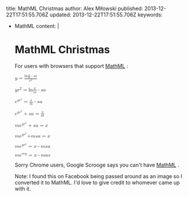 title: MathML Christmas
author: Alex Miłowski
published: 2013-12-22T17:51:55.706Z
updated: 2013-12-22T17:51:55.706Z
keywords:
- MathML
content: |
   # MathML Christmas

   For users with browsers that support [MathML](http://www.w3.org/Math/) :

     <p><math xmlns="http://www.w3.org/1998/Math/MathML">
                <mi>y</mi>
                <mo>=</mo>
                <mfrac>
                   <mrow>
                   <mi>ln</mi>
                   <mfenced>
                      <mrow>
                         <mfrac>
                            <mi>x</mi>
                            <mi>m</mi>
                         </mfrac>
                         <mo>-</mo>
                         <mi>s</mi>
                         <mi>a</mi>
                      </mrow>
                   </mfenced>
                   </mrow>
                   <msup>
                      <mi>r</mi>
                      <mn>2</mn>
                   </msup>
                </mfrac>
             </math></p>  

     <p><math xmlns="http://www.w3.org/1998/Math/MathML">
                <mi>y</mi>
                <msup>
                   <mi>r</mi>
                   <mn>2</mn>
                </msup>
                <mo>=</mo>
                <mrow>
                   <mi>ln</mi>
                   <mfenced>
                      <mrow>
                         <mfrac>
                            <mi>x</mi>
                            <mi>m</mi>
                         </mfrac>
                         <mo>-</mo>
                         <mi>s</mi>
                         <mi>a</mi>
                      </mrow>
                   </mfenced>
                </mrow>
             </math></p>  

     <p><math xmlns="http://www.w3.org/1998/Math/MathML">
                <msup>
                   <mi>e</mi>
                   <mrow>
                      <mi>y</mi>
                      <msup>
                         <mi>r</mi>
                         <mn>2</mn>
                      </msup>
                   </mrow>
                </msup>
                <mo>=</mo>
                <mrow>
                   <mfrac>
                      <mi>x</mi>
                      <mi>m</mi>
                   </mfrac>
                   <mo>-</mo>
                   <mi>s</mi>
                   <mi>a</mi>
                </mrow>
             </math></p>  

     <p><math xmlns="http://www.w3.org/1998/Math/MathML">
                <mrow>
                <msup>
                   <mi>e</mi>
                   <mrow>
                      <mi>y</mi>
                      <msup>
                         <mi>r</mi>
                         <mn>2</mn>
                      </msup>
                   </mrow>
                </msup>
                <mo>+</mo>
                <mi>s</mi>
                <mi>a</mi>
                </mrow>
                <mo>=</mo>
                <mfrac>
                   <mi>x</mi>
                   <mi>m</mi>
                </mfrac>
             </math></p>  

     <p><math xmlns="http://www.w3.org/1998/Math/MathML">
                <mi>m</mi>
                <mfenced>
                <mrow>
                <msup>
                   <mi>e</mi>
                   <mrow>
                      <mi>y</mi>
                      <msup>
                         <mi>r</mi>
                         <mn>2</mn>
                      </msup>
                   </mrow>
                </msup>
                <mo>+</mo>
                <mi>s</mi>
                <mi>a</mi>
                </mrow>
                </mfenced>
                <mo>=</mo>
                <mi>x</mi>
             </math></p>  

     <p><math xmlns="http://www.w3.org/1998/Math/MathML">
                <mi>m</mi>
                <msup>
                   <mi>e</mi>
                   <mrow>
                      <mi>y</mi>
                      <msup>
                         <mi>r</mi>
                         <mn>2</mn>
                      </msup>
                   </mrow>
                </msup>
                <mrow>
                <mo>+</mo>
                <mi>m</mi>
                <mi>s</mi>
                <mi>a</mi>
                </mrow>
                <mo>=</mo>
                <mi>x</mi>
             </math></p>  

     <p><math xmlns="http://www.w3.org/1998/Math/MathML">
                <mi>m</mi>
                <msup>
                   <mi>e</mi>
                   <mrow>
                      <mi>y</mi>
                      <msup>
                         <mi>r</mi>
                         <mn>2</mn>
                      </msup>
                   </mrow>
                </msup>
                <mo>=</mo>
                <mi>x</mi>
                <mo>-</mo>
                <mi>m</mi>
                <mi>s</mi>
                <mi>a</mi>
             </math></p>  

     <p><math xmlns="http://www.w3.org/1998/Math/MathML">
                <mi>m</mi>
                <msup>
                   <mi>e</mi>
                   <mrow>
                      <mi>r</mi>
                      <mi>r</mi>
                      <mi>y</mi>
                   </mrow>
                </msup>
                <mo>=</mo>
                <mi>x</mi>
                <mo>-</mo>
                <mi>m</mi>
                <mi>a</mi>
                <mi>s</mi>
             </math></p>  

   Sorry Chrome users, Google Scrooge says you can't have [MathML](http://www.w3.org/Math/) .

   Note: I found this on Facebook being passed around as an image so I converted it to MathML. I'd love to give credit to whomever came up with it.
